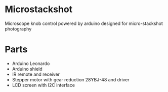 # Microstackshot
Microscope knob control powered by arduino designed for micro-stackshot photography

# Parts
 - Arduino Leonardo
 - Arduino shield
 - IR remote and receiver
 - Stepper motor with gear reduction 28YBJ-48 and driver
 - LCD screen with I2C interface
